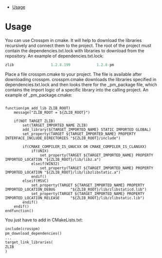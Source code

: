 <!--ts-->
   * [Usage](#usage)
<!--te-->
Usage
=======
You can use Crosspm in cmake. It will help to download the libraries recursively and connect them to the project.
The root of the project must contain the dependencies.txt.lock  with libraries to download from the repository.
An example of dependencies.txt.lock:

```python
zlib                 1.2.8.199            1.2.8-pm
```
Place a file crosspm.cmake to your project. The file is available after downloading crosspm.
crosspm.cmake downloads the libraries specified in dependencies.txt.lock and then looks there for the _pm_package file,
which contains the import logic of a specific library into the calling project.
An example of _pm_package.cmake:

```shell

function(pm_add_lib ZLIB_ROOT)
    message("ZLIB_ROOT = ${ZLIB_ROOT}")

    if(NOT TARGET ZLIB)
        set(TARGET_IMPORTED_NAME ZLIB)
        add_library(${TARGET_IMPORTED_NAME} STATIC IMPORTED GLOBAL)
        set_property(TARGET ${TARGET_IMPORTED_NAME} PROPERTY INTERFACE_INCLUDE_DIRECTORIES "${ZLIB_ROOT}/include")

        if(CMAKE_COMPILER_IS_GNUCXX OR CMAKE_COMPILER_IS_CLANGXX)
            if(UNIX)
                set_property(TARGET ${TARGET_IMPORTED_NAME} PROPERTY IMPORTED_LOCATION "${ZLIB_ROOT}/lib/libz.a")
            elseif(WIN32)
                set_property(TARGET ${TARGET_IMPORTED_NAME} PROPERTY IMPORTED_LOCATION "${ZLIB_ROOT}/lib/libzlibstatic.a")
            endif()
        elseif(MSVC)
            set_property(TARGET ${TARGET_IMPORTED_NAME} PROPERTY IMPORTED_LOCATION_DEBUG       "${ZLIB_ROOT}/lib/zlibstaticd.lib")
            set_property(TARGET ${TARGET_IMPORTED_NAME} PROPERTY IMPORTED_LOCATION_RELEASE     "${ZLIB_ROOT}/lib/zlibstatic.lib")
        endif()
    endif()
endfunction()

```

You just have to add in CMakeLists.txt:

```python
include(crosspm)
pm_download_dependencies()
...
target_link_libraries(
ZLIB
)
```

